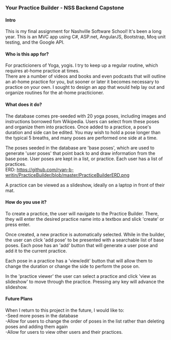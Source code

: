 ###  Your Practice Builder - NSS Backend Capstone
#### Intro

This is my final assignment for Nashville Software School! It's been a long year. 
This is an MVC app using C#, ASP.net, AngularJS, Bootstrap, Moq unit testing, and the Google API.

#### Who is this app for?
For practicioners of Yoga, yogis. I try to keep up a regular routine, which requires at-home practice at times.  
There are a number of videos and books and even podcasts that will outline an at-home practice for you, but sooner or later it becomes necessary to practice on your own. I sought to design an app that would help lay out and organize routines for the at-home practicioner.  

#### What does it do?
The database comes pre-seeded with 20 yoga poses, including images and instructions borrowed fom Wikipedia. 
Users can select from these poses and organize them into practices. Once added to a practice, a pose's duration and side can be edited. You may wish to hold a pose longer than the typical 5 breaths, and many poses are performed one side at a time.  

The poses seeded in the database are 'base poses', which are used to generate 'user poses' that point back to and draw information from the base pose.
User poses are kept in a list, or practice. Each user has a list of practices.  
ERD: https://github.com/ryan-b-writin/PracticeBuilder/blob/master/PracticeBuilderERD.png  

A practice can be viewed as a slideshow, ideally on a laptop in front of their mat.

#### How do you use it?

To create a practice, the user will navigate to the Practice Builder. There, they will enter the desired practice name into a textbox and slick 'create' or press enter.  

Once created, a new practice is automatically selected. While in the builder, the user can click 'add pose' to be presented with a searchable list of base poses. Each pose has an 'add' button that will generate a user pose and add it to the current practice.  

Each pose in a practice has a 'view/edit' button that will allow them to change the duration or change the side to perform the pose on.  

In the 'practice viewer' the user can select a practice and click 'view as slideshow' to move through the practice.   Pressing any key will advance the slideshow.  

#### Future Plans

When I return to this project in the future, I would like to:  
-Seed more poses in the database  
-Allow for users to change the order of poses in the list rather than deleting poses and adding them again  
-Allow for users to view other users and their practices.  
